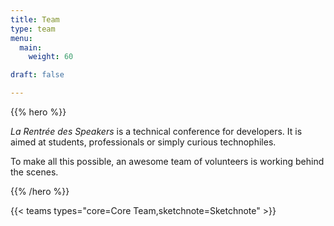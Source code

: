 ```yaml
---
title: Team
type: team
menu:
  main:
    weight: 60

draft: false

---
```


{{% hero %}}

*La Rentrée des Speakers* is a technical conference for developers. 
It is aimed at students, professionals or simply curious technophiles.

To make all this possible, an awesome team of volunteers is working behind the scenes.

{{% /hero %}}

<!-- ... -->

{{< teams types="core=Core Team,sketchnote=Sketchnote" >}}

<!-- ... -->

